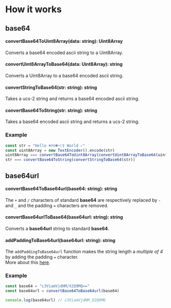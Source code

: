 # How it works

## base64

#### convertBase64ToUint8Array(data: string): Uint8Array

Converts a base64 encoded ascii string to a Uint8Array.

#### convertUint8ArrayToBase64(data: Uint8Array): string

Converts a Uint8Array to a base64 encoded ascii string.

#### convertStringToBase64(str: string): string

Takes a ucs-2 string and returns a base64 encoded ascii string.

#### convertBase64ToString(str: string): string

Takes a base64 encoded ascii string and returns a ucs-2 string.

### Example

```typescript
const str = "Hello ☸☹☺☻☼☾☿ World ✓"
const uint8Array = new TextEncoder().encode(str)
uint8Array === convertBase64ToUint8Array(convertUint8ArrayToBase64(uint8Array))
str === convertBase64ToString(convertStringToBase64(str))
```

## base64url

#### convertBase64ToBase64url(base64: string): string

The `+` and `/` characters of standard **base64** are respectively replaced by
`-` and `_` and the padding `=` characters are removed.

#### convertBase64urlToBase64(base64url: string): string

Converts a **base64url** string to standard **base64**.

#### addPaddingToBase64url(base64url: string): string

The `addPaddingToBase64url` function makes the string length a _multiple of 4_
by adding the padding `=` character.  
More about this [here](https://en.wikipedia.org/wiki/Base64#URL_applications).

### Example

```typescript
const base64 = "c3ViamVjdHM/X2Q9MQ=="
const base64url = convertBase64ToBase64url(base64)

console.log(base64url) // c3ViamVjdHM_X2Q9MQ
```
